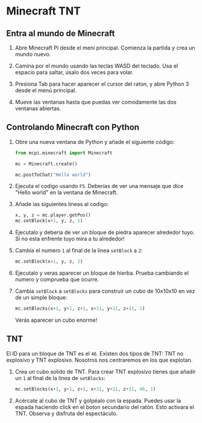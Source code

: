 # Minecraft TNT

## Entra al mundo de Minecraft 

1. Abre Minecraft Pi desde el mení principal. Comienza la partida y crea un mundo nuevo.

1. Camina por el mundo usando las teclas WASD del teclado. Usa el espacio para saltar, úsalo dos veces para volar.

1. Presiona Tab para hacer aparecer el cursor del raton, y abre Python 3 desde el menú principal.

1. Mueve las ventanas hasta que puedas ver comodamente las dos ventanas abiertas.

## Controlando Minecraft con Python

1. Obre una nueva ventana de Python y añade el siguiente código:

    ```python
    from mcpi.minecraft import Minecraft

    mc = Minecraft.create()

    mc.postToChat("Hello world")
    ```

1. Ejecuta el codigo usando `F5`. Deberías de ver una mensaje que dice "Hello world" en la ventana de Minecraft.

1. Añade las siguientes lineas al codigo:

    ```python
    x, y, z = mc.player.getPos()
    mc.setBlock(x+1, y, z, 1)
    ```

1. Ejecutalo y deberia de ver un bloque de piedra aparecer alrededor tuyo. Si no esta enfrente tuyo mira a tu alrededor!

1. Cambia el numero `1` al final de la linea `setBlock` a `2`:

    ```python
    mc.setBlock(x+1, y, z, 2)
    ```

1. Ejecutalo y veras aparecer un bloque de hierba. Prueba cambiando el numero y comprueba que ocurre.


1. Cambia `setBlock` a `setBlocks` para construir un cubo de 10x10x10 en vez de un simple bloque:

    ```python
    mc.setBlocks(x+1, y+1, z+1, x+11, y+11, z+11, 1)
    ```

     Verás aparecer un cubo enorme!

## TNT

El ID para un bloque de TNT es el `46`. Existen dos tipos de TNT: TNT no explosivo y TNT explosivo. Nosotros nos centraremos en los que explotan.

1. Crea un cubo solido de TNT. Para crear TNT explosivo tienes que añadir un `1` al final de la linea de `setBlocks`:

    ```python
    mc.setBlocks(x+1, y+1, z+1, x+11, y+11, z+11, 46, 1)
    ```

1. Acércate al cubo de TNT y golpéalo con la espada. Puedes usar la espada haciendo click en el boton secundario del ratón. Esto activara el TNT. Observa y disfruta del espectáculo.
